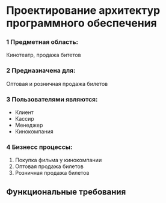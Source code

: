 # Проектирование архитектур программного обеспечения
### 1 Предметная область:
Кинотеатр, продажа битетов
### 2 Предназначена для:
Оптовая и розничная продажа билетов
### 3 Пользователями являются:
* Клиент
* Кассир
* Менеджер
* Кинокомпания
### 4 Бизнесс процессы:
1. Покупка фильма у кинокомпании
2. Оптовая продажа билетов
3. Розничная продажа билетов
## Функциональные требования

